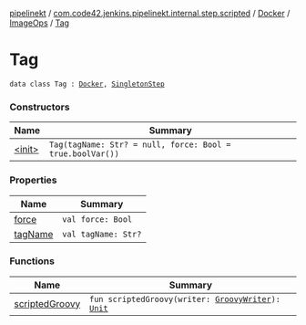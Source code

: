 [pipelinekt](../../../../index.md) / [com.code42.jenkins.pipelinekt.internal.step.scripted](../../../index.md) / [Docker](../../index.md) / [ImageOps](../index.md) / [Tag](./index.md)

# Tag

`data class Tag : `[`Docker`](../../index.md)`, `[`SingletonStep`](../../../../com.code42.jenkins.pipelinekt.core.step/-singleton-step/index.md)

### Constructors

| Name | Summary |
|---|---|
| [&lt;init&gt;](-init-.md) | `Tag(tagName: Str? = null, force: Bool = true.boolVar())` |

### Properties

| Name | Summary |
|---|---|
| [force](force.md) | `val force: Bool` |
| [tagName](tag-name.md) | `val tagName: Str?` |

### Functions

| Name | Summary |
|---|---|
| [scriptedGroovy](scripted-groovy.md) | `fun scriptedGroovy(writer: `[`GroovyWriter`](../../../../com.code42.jenkins.pipelinekt.core.writer/-groovy-writer/index.md)`): `[`Unit`](https://kotlinlang.org/api/latest/jvm/stdlib/kotlin/-unit/index.html) |
